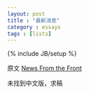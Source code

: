 ```yaml
---
layout: post
title : "最新消息"
category : essays
tags : [lists]
---
```

{% include JB/setup %}

原文 [News From the Front](http://www.paulgraham.com/colleges.html)  

未找到中文版，求稿   
